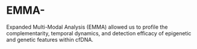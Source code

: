# EMMA-
Expanded Multi-Modal Analysis (EMMA) allowed us to profile the complementarity, temporal dynamics, and detection efficacy of epigenetic and genetic features within cfDNA.
